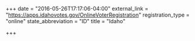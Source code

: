 +++
date = "2016-05-26T17:17:06-04:00"
external_link = "https://apps.idahovotes.gov/OnlineVoterRegistration"
registration_type = "online"
state_abbreviation = "ID"
title = "Idaho"

+++

